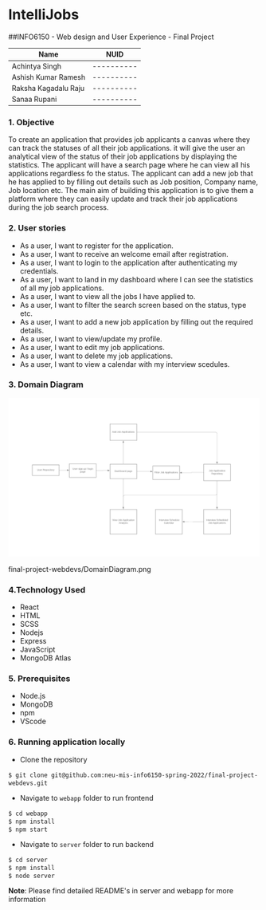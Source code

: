 # IntelliJobs

##INFO6150 - Web design and User Experience - Final Project

<table>
    <thead>
      <tr>
        <th>Name</th>
        <th>NUID</th>
      </tr>
    </thead>
    <tbody>
         <tr>
            <td>Achintya Singh</td>
            <td>---------- </td>
        </tr>
          <tr>
            <td>Ashish Kumar Ramesh</td>
            <td>---------- </td>
        </tr>
          <tr>
            <td>Raksha Kagadalu Raju</td>
            <td>---------- </td>
        </tr>
         </tr>
          <tr>
            <td>Sanaa Rupani</td>
            <td>---------- </td>
        </tr>
    </tbody>
</table>

### 1. Objective

To create an application that provides job applicants a canvas where they can track the statuses of all their job applications. it will give the user an analytical view of the status of their job applications by displaying the statistics. The applicant will have a search page where he can view all his applications regardless fo the status. The applicant can add a new job that he has applied to by filling out details such as Job position, Company name, Job location etc.
The main aim of building this application is to give them a platform where they can easily update and track their job applications during the job search process.

### 2. User stories

- As a user, I want to register for the application.
- As a user, I want to receive an welcome email after registration.
- As a user, I want to login to the application after authenticating my credentials.
- As a user, I want to land in my dashboard where I can see the statistics of all my job applications.
- As a user, I want to view all the jobs I have applied to.
- As a user, I want to filter the search screen based on the status, type etc.
- As a user, I want to add a new job application by filling out the required details.
- As a user, I want to view/update my profile.
- As a user, I want to edit my job applications.
- As a user, I want to delete my job applications.
- As a user, I want to view a calendar with my interview scedules.

### 3. Domain Diagram

![Domain Diagram](DomainDiagram.png?raw=true "Page view")

final-project-webdevs/DomainDiagram.png

### 4.Technology Used

- React
- HTML
- SCSS
- Nodejs
- Express
- JavaScript
- MongoDB Atlas

### 5. Prerequisites

- Node.js
- MongoDB
- npm
- VScode

### 6. Running application locally

- Clone the repository

```
$ git clone git@github.com:neu-mis-info6150-spring-2022/final-project-webdevs.git
```

- Navigate to `webapp` folder to run frontend

```
$ cd webapp
$ npm install
$ npm start
```

- Navigate to `server` folder to run backend

```
$ cd server
$ npm install
$ node server
```

<b>Note</b>: Please find detailed README's in server and webapp for more information
